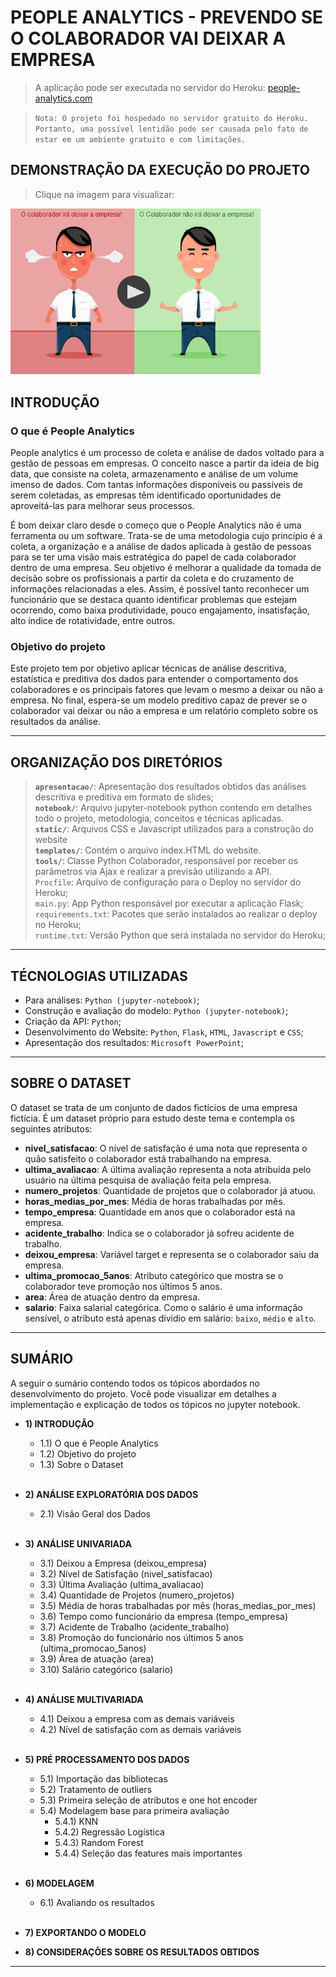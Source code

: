 <h1>PEOPLE ANALYTICS - PREVENDO SE O COLABORADOR VAI DEIXAR A EMPRESA</h1>

> A aplicação pode ser executada no servidor do Heroku: <a target="_blank" href="https://app-people-analytics.herokuapp.com">people-analytics.com</a>

> `Nota: O projeto foi hospedado no servidor gratuito do Heroku. Portanto, uma possível lentidão pode ser causada pelo fato de estar em um ambiente gratuito e com limitações.`

<h2>DEMONSTRAÇÃO DA EXECUÇÃO DO PROJETO</h2>

> Clique na imagem para visualizar:

<a target="blank" href="https://youtu.be/ethIJBJKehg">
<img src="apresentacao/demonstration/video_thumb_play.png" width="400px"></img>
</a>

<h2>INTRODUÇÃO</h2>

<h3>O que é People Analytics</h3>

People analytics é um processo de coleta e análise de dados voltado para a gestão de pessoas em empresas. O conceito nasce a partir da ideia de big data, que consiste na coleta, armazenamento e análise de um volume imenso de dados. Com tantas informações disponíveis ou passíveis de serem coletadas, as empresas têm identificado oportunidades de aproveitá-las para melhorar seus processos.

É bom deixar claro desde o começo que o People Analytics não é uma ferramenta ou um software. Trata-se de uma metodologia cujo princípio é a coleta, a organização e a análise de dados aplicada à gestão de pessoas para se ter uma visão mais estratégica do papel de cada colaborador dentro de uma empresa. Seu objetivo é melhorar a qualidade da tomada de decisão sobre os profissionais a partir da coleta e do cruzamento de informações relacionadas a eles. Assim, é possível tanto reconhecer um funcionário que se destaca quanto identificar problemas que estejam ocorrendo, como baixa produtividade, pouco engajamento, insatisfação, alto índice de rotatividade, entre outros.

<h3>Objetivo do projeto</h3>
Este projeto tem por objetivo aplicar técnicas de análise descritiva, estatística e preditiva dos dados para entender o comportamento dos colaboradores e os principais fatores que levam o mesmo a deixar ou não a empresa. No final, espera-se um modelo preditivo capaz de prever se o colaborador vai deixar ou não a empresa e um relatório completo sobre os resultados da análise.

---

<h2>ORGANIZAÇÃO DOS DIRETÓRIOS</h2>

> **`apresentacao/`**: Apresentação dos resultados obtidos das análises descritiva e preditiva em formato de slides;<br/>
> **`notebook/`**: Arquivo jupyter-notebook python contendo em detalhes todo o projeto, metodologia, conceitos e técnicas aplicadas.<br/>
> **`static/`**: Arquivos CSS e Javascript utilizados para a construção do website<br/>
> **`templates/`**: Contém o arquivo index.HTML do website.<br/>
> **`tools/`**: Classe Python Colaborador, responsável por receber os parâmetros via Ajax e realizar a previsão utilizando a API.<br/>
> `Procfile`: Arquivo de configuração para o Deploy no servidor do Heroku;<br/>
> `main.py`: App Python responsável por executar a aplicação Flask;<br/>
> `requirements.txt`: Pacotes que serão instalados ao realizar o deploy no Heroku;<br/>
> `runtime.txt`: Versão Python que será instalada no servidor do Heroku;<br/>

---


<h2>TÉCNOLOGIAS UTILIZADAS</h2>

* Para análises: `Python (jupyter-notebook)`;
* Construção e avaliação do modelo: `Python (jupyter-notebook)`;
* Criação da API: `Python`;
* Desenvolvimento do Website: `Python`, `Flask`, `HTML`, `Javascript` e `CSS`;
* Apresentação dos resultados: `Microsoft PowerPoint`;

---

<h2>SOBRE O DATASET</h2>

O dataset se trata de um conjunto de dados fictícios de uma empresa fictícia. É um dataset próprio para estudo deste tema e contempla os seguintes atributos:
* **nivel_satisfacao**: O nível de satisfação é uma nota que representa o quão satisfeito o colaborador está trabalhando na empresa.
* **ultima_avaliacao**: A última avaliação representa a nota atribuída pelo usuário na última pesquisa de avaliação feita pela empresa.
* **numero_projetos**: Quantidade de projetos que o colaborador já atuou.
* **horas_medias_por_mes**: Média de horas trabalhadas por mês.
* **tempo_empresa**: Quantidade em anos que o colaborador está na empresa.
* **acidente_trabalho**: Indica se o colaborador já sofreu acidente de trabalho.
* **deixou_empresa**: Variável target e representa se o colaborador saiu da empresa.
* **ultima_promocao_5anos**: Atributo categórico que mostra se o colaborador teve promoção nos últimos 5 anos.
* **area**: Área de atuação dentro da empresa.
* **salario**: Faixa salarial categórica. Como o salário é uma informação sensível, o atributo está apenas dividio em salário: `baixo`, `médio` e `alto`. 

---

<h2>SUMÁRIO</h2>

A seguir o sumário contendo todos os tópicos abordados no desenvolvimento do projeto. Você pode visualizar em detalhes a implementação e explicação de todos os tópicos no jupyter notebook.

* **1) INTRODUÇÃO**
	* 1.1) O que é People Analytics 
	* 1.2) Objetivo do projeto 
	* 1.3) Sobre o Dataset 
<br/><br/>

* **2) ANÁLISE EXPLORATÓRIA DOS DADOS** 
	* 2.1) Visão Geral dos Dados 
<br/><br/>

* **3) ANÁLISE UNIVARIADA**
	* 3.1) Deixou a Empresa (deixou_empresa) 
	* 3.2) Nível de Satisfação (nivel_satisfacao) 
	* 3.3) Última Avaliação (ultima_avaliacao) 
	* 3.4) Quantidade de Projetos (numero_projetos) 
	* 3.5) Média de horas trabalhadas por mês (horas_medias_por_mes) 
	* 3.6) Tempo como funcionário da empresa (tempo_empresa) 
	* 3.7) Acidente de Trabalho (acidente_trabalho) 
	* 3.8) Promoção do funcionário nos últimos 5 anos (ultima_promocao_5anos) 
	* 3.9) Área de atuação (area) 
	* 3.10) Salário categórico (salario) 
<br/><br/>

* **4) ANÁLISE MULTIVARIADA** 
	* 4.1) Deixou a empresa com as demais variáveis 
	* 4.2) Nível de satisfação com as demais variáveis 
<br/><br/>

* **5) PRÉ PROCESSAMENTO DOS DADOS** 
	* 5.1) Importação das bibliotecas 
	* 5.2) Tratamento de outliers 
	* 5.3) Primeira seleção de atributos e one hot encoder 
	* 5.4) Modelagem base para primeira avaliação 
		* 5.4.1) KNN 
		* 5.4.2) Regressão Logística 
		* 5.4.3) Random Forest 
		* 5.4.4) Seleção das features mais importantes 
<br/><br/>

* **6) MODELAGEM** 
	* 6.1) Avaliando os resultados
	<br/><br/>
* **7) EXPORTANDO O MODELO** 
* **8) CONSIDERAÇÕES SOBRE OS RESULTADOS OBTIDOS** 

---



